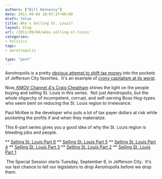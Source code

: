 ```yaml
---
authors: ["Bill Hennessy"]
date: 2011-09-04 10:07:37+00:00
draft: false
title: Who's Selling St. Louis?
layout: blog
url: /2011/09/04/whos-selling-st-louis/
categories:
- Politics
tags:
- aerotropolis

type: "post"
---
```


Aerotropolis is a pretty [obvious attempt to shift tax money](https://www.24thstate.com/2011/06/mckee-tropolis.html) into the pockets of Jefferson City favorites.  It's an example of [crony capitalism at its worst](https://hennessysview.com/?s=aerotropolis&submit.x=0&submit.y=0).

Now,[ KMOV Channel 4's Craig Cheatham](https://www.kmov.com/news/local/Selling-St-Louis-129125098.html) shines the light on the people buying and selling St. Louis in this series.  Not just Aerotropolis, but the whole oligarchy of incompetent, corrupt, and self-serving Boss Hog-types who seem bent on reducing the St. Louis region to irrelevance.



Paul McKee is the developer who puts a lot of tax payer dollars at risk while pocketing the profits if and when they materialize.

This 6-part series gives you a good idea of why the St. Louis region is bleeding jobs and people.










** [Selling St. Louis Part 6](https://www.kmov.com/news/local/Selling-St-Louis-Part-6-129128183.html)
** [Selling St. Louis Part 5](https://www.kmov.com/news/local/Selling-St-Louis-Part-5-129127943.html)
** [Selling St. Louis Part 4](https://www.kmov.com/news/local/Selling-St-Louis-Part-4-129127668.html)
** [Selling St. Louis Part 3](https://www.kmov.com/news/local/Selling-St-Louis-Part-3-129127398.html)
** [Selling St. Louis Part 2](https://www.kmov.com/news/local/Selling-St-Louis-Part-2-129127098.html)
** [Selling St. Louis Part 1](https://www.kmov.com/news/local/Selling-St-Louis-129125098.html)










 The Special Session starts Tuesday, September 6, in Jefferson City.  It's our last chance to tell our legislators to drop Aerotropolis before we drop them.
